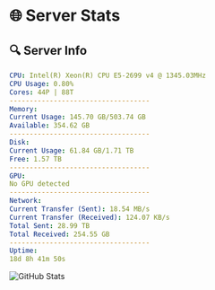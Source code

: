 # 🌐 Server Stats
## 🔍 Server Info
```yaml
CPU: Intel(R) Xeon(R) CPU E5-2699 v4 @ 1345.03MHz
CPU Usage: 0.80%
Cores: 44P | 88T
-----------------------------------
Memory:
Current Usage: 145.70 GB/503.74 GB
Available: 354.62 GB
-----------------------------------
Disk:
Current Usage: 61.84 GB/1.71 TB
Free: 1.57 TB
-----------------------------------
GPU:
No GPU detected
-----------------------------------
Network:
Current Transfer (Sent): 18.54 MB/s
Current Transfer (Received): 124.07 KB/s
Total Sent: 28.99 TB
Total Received: 254.55 GB
-----------------------------------
Uptime:
18d 8h 41m 50s
```
![GitHub Stats](https://img.shields.io/badge/Updated-2025-03-26_06:04:39-blue)